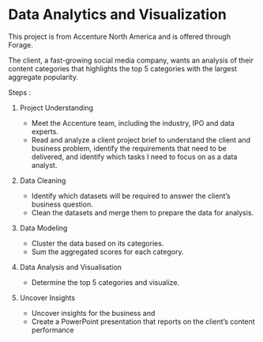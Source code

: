 # Data Analytics and Visualization
This project is from Accenture North America and is offered through Forage.

The client, a fast-growing social media company,  wants an analysis of their content categories that highlights the top 5 categories with the largest aggregate popularity.

Steps :
1. Project Understanding
   - Meet the Accenture team, including the industry, IPO and data experts.
   - Read and analyze a client project brief to understand the client and business problem, identify the requirements that need to be delivered, and identify which tasks I need to focus on as a data analyst.

2. Data Cleaning
   - Identify which datasets will be required to answer the client’s business question.
   - Clean the datasets and merge them to prepare the data for analysis.

3. Data Modeling
   - Cluster the data based on its categories.
   - Sum the aggregated scores for each category.
  
4. Data Analysis and Visualisation
   - Determine the top 5 categories and visualize.

5. Uncover Insights
   - Uncover insights for the business and 
   - Create a PowerPoint presentation that reports on the client’s content performance
